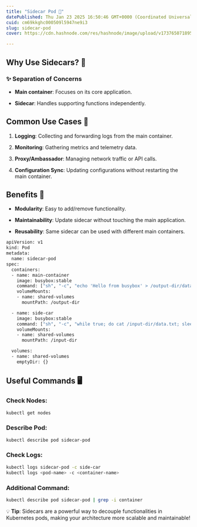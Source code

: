 ```yaml
---
title: "Sidecar Pod 🚀"
datePublished: Thu Jan 23 2025 16:50:46 GMT+0000 (Coordinated Universal Time)
cuid: cm69kkghc000509l5947ne9i3
slug: sidecar-pod
cover: https://cdn.hashnode.com/res/hashnode/image/upload/v1737650718959/02cb7f26-dcc5-43c2-86fe-3f1510e0b825.png

---
```


## Why Use Sidecars? 🤔

### ✨ Separation of Concerns

* **Main container**: Focuses on its core application.
    
* **Sidecar**: Handles supporting functions independently.
    

## Common Use Cases 💠

1. **Logging**: Collecting and forwarding logs from the main container.
    
2. **Monitoring**: Gathering metrics and telemetry data.
    
3. **Proxy/Ambassador**: Managing network traffic or API calls.
    
4. **Configuration Sync**: Updating configurations without restarting the main container.
    

## Benefits 🌟

* **Modularity**: Easy to add/remove functionality.
    
* **Maintainability**: Update sidecar without touching the main application.
    
* **Reusability**: Same sidecar can be used with different main containers.
    

```bash
apiVersion: v1
kind: Pod
metadata:
  name: sidecar-pod
spec:
  containers:
  - name: main-container
    image: busybox:stable
    command: ["sh", "-c", "echo 'Hello from busybox' > /output-dir/data.txt ; while true; do sleep 5; done"]
    volumeMounts:
    - name: shared-volumes
      mountPath: /output-dir

  - name: side-car
    image: busybox:stable
    command: ["sh", "-c", "while true; do cat /input-dir/data.txt; sleep 5; done"]
    volumeMounts:
    - name: shared-volumes
      mountPath: /input-dir

  volumes:
  - name: shared-volumes
    emptyDir: {}      
```

## Useful Commands 🖥️

### Check Nodes:

```bash
kubectl get nodes
```

### Describe Pod:

```bash
kubectl describe pod sidecar-pod
```

### Check Logs:

```bash
kubectl logs sidecar-pod -c side-car
kubectl logs <pod-name> -c <container-name>
```

### Additional Command:

```bash
kubectl describe pod sidecar-pod | grep -i container
```

💡 **Tip**: Sidecars are a powerful way to decouple functionalities in Kubernetes pods, making your architecture more scalable and maintainable!